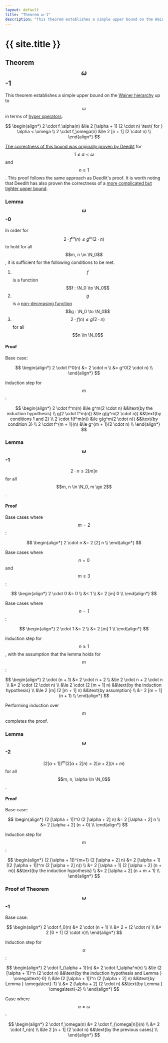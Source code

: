 ```yaml
---
layout: default
title: "Theorem 𝜔-1"
description: "This theorem establishes a simple upper bound on the Wainer hierarchy up to 𝜔 in terms of hyper operators."
---
```

# {{ site.title }}
## Theorem $$\omega$$-1

This theorem establishes a simple upper bound on the [Wainer hierarchy](https://en.wikipedia.org/wiki/Fast-growing_hierarchy#The_Wainer_hierarchy) up to $$\omega$$ in terms of [hyper operators](https://en.wikipedia.org/wiki/Hyperoperation).

$$
\begin{align*}
2 \cdot f_\alpha(n) &\le 2 [\alpha + 1] (2 \cdot n) \text{ for } \alpha < \omega \\
2 \cdot f_\omega(n) &\le 2 [n + 1] (2 \cdot n) \\
\end{align*}
$$

[The correctness of this bound was originally proven by Deedlit](https://googology.fandom.com/wiki/User_blog:D57799/Ranging_FGH_before_omega#Deedlit.27s_proof) for $$1 \le \alpha < \omega$$ and $$n \ge 1$$. This proof follows the same approach as Deedlit's proof. It is worth noting that Deedlit has also proven the correctness of a [more complicated but tighter upper bound](https://math.stackexchange.com/a/1810305).

### Lemma $$\omega$$-0

In order for $$2 \cdot f^m(n) \le g^m(2 \cdot n)$$ to hold for all $$m, n \in \N_0$$, it is sufficient for the following conditions to be met.

1. $$f$$ is a function $$f : \N_0 \to \N_0$$
2. $$g$$ is a [non-decreasing function](https://en.wikipedia.org/wiki/Monotonic_function) $$g : \N_0 \to \N_0$$
3. $$2 \cdot f(n) \le g(2 \cdot n)$$ for all $$n \in \N_0$$

#### Proof

Base case:

$$
\begin{align*}
2 \cdot f^0(n) &= 2 \cdot n \\
&= g^0(2 \cdot n) \\
\end{align*}
$$

Induction step for $$m$$:

$$
\begin{align*}
2 \cdot f^m(n) &\le g^m(2 \cdot n) &&\text{by the induction hypothesis} \\
g(2 \cdot f^m(n)) &\le g(g^m(2 \cdot n)) &&\text{by conditions 1 and 2} \\
2 \cdot f(f^m(n)) &\le g(g^m(2 \cdot n)) &&\text{by condition 3} \\
2 \cdot f^{m + 1}(n) &\le g^{m + 1}(2 \cdot n) \\
\end{align*}
$$

### Lemma $$\omega$$-1

$$2 \cdot n \le 2 [m] n$$ for all $$m, n \in \N_0, m \ge 2$$.

#### Proof

Base cases where $$m = 2$$:

$$
\begin{align*}
2 \cdot n &= 2 [2] n \\
\end{align*}
$$

Base cases where $$n = 0$$ and $$m \ge 3$$:

$$
\begin{align*}
2 \cdot 0 &= 0 \\
&< 1 \\
&= 2 [m] 0 \\
\end{align*}
$$

Base cases where $$n = 1$$:

$$
\begin{align*}
2 \cdot 1 &= 2 \\
&= 2 [m] 1 \\
\end{align*}
$$

Induction step for $$n \ge 1$$, with the assumption that the lemma holds for $$m$$:

$$
\begin{align*}
2 \cdot (n + 1) &= 2 \cdot n + 2 \\
&\le 2 \cdot n + 2 \cdot n \\
&= 2 \cdot (2 \cdot n) \\
&\le 2 \cdot (2 [m + 1] n) &&\text{by the induction hypothesis} \\
&\le 2 [m] (2 [m + 1] n) &&\text{by assumption} \\
&= 2 [m + 1] (n + 1) \\
\end{align*}
$$

Performing induction over $$m$$ completes the proof.

### Lemma $$\omega$$-2

$$(2 [\alpha + 1])^m (2 [\alpha + 2] n) = 2 [\alpha + 2] (n + m)$$ for all $$m, n, \alpha \in \N_0$$.

#### Proof

Base case:

$$
\begin{align*}
(2 [\alpha + 1])^0 (2 [\alpha + 2] n) &= 2 [\alpha + 2] n \\
&= 2 [\alpha + 2] (n + 0) \\
\end{align*}
$$

Induction step for $$m$$:

$$
\begin{align*}
(2 [\alpha + 1])^{m+1} (2 [\alpha + 2] n) &= 2 [\alpha + 1] ((2 [\alpha + 1])^m (2 [\alpha + 2] n)) \\
&= 2 [\alpha + 1] (2 [\alpha + 2] (n + m)) &&\text{by the induction hypothesis} \\
&= 2 [\alpha + 2] (n + m + 1) \\
\end{align*}
$$

### Proof of Theorem $$\omega$$-1

Base case:

$$
\begin{align*}
2 \cdot f_0(n) &= 2 \cdot (n + 1) \\
&= 2 + (2 \cdot n) \\
&= 2 [0 + 1] (2 \cdot n)\\
\end{align*}
$$

Induction step for $$\alpha$$:

$$
\begin{align*}
2 \cdot f_{\alpha + 1}(n) &= 2 \cdot f_\alpha^n(n) \\
&\le (2 [\alpha + 1])^n (2 \cdot n) &&\text{by the induction hypothesis and Lemma } \omega\text{-0} \\
&\le (2 [\alpha + 1])^n (2 [\alpha + 2] n) &&\text{by Lemma } \omega\text{-1} \\
&= 2 [\alpha + 2] (2 \cdot n) &&\text{by Lemma } \omega\text{-2} \\
\end{align*}
$$

Case where $$\alpha = \omega$$:

$$
\begin{align*}
2 \cdot f_\omega(n) &= 2 \cdot f_{\omega[n]}(n) \\
&= 2 \cdot f_n(n) \\
&\le 2 [n + 1] (2 \cdot n) &&\text{by the previous cases} \\
\end{align*}
$$
